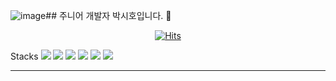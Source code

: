![image](https://github.com/h0-shi/h0-shi/assets/143009168/6d2ad201-2793-448d-9a22-32f04870f3f3)## 주니어 개발자 박시호입니다. 👋

<div align=center>
	
  [![Hits](https://hits.seeyoufarm.com/api/count/incr/badge.svg?url=https%3A%2F%2Fgithub.com%2Fh0-shi&count_bg=%2379C83D&title_bg=%23555555&icon=&icon_color=%23E7E7E7&title=hits&edge_flat=false)](https://hits.seeyoufarm.com)
	
</div>
Stacks
<!-- HTML --><img src="https://img.shields.io/badge/HTML5-E34F26?style=for-the-badge&logo=HTML5&logoColor=white"> 
<!-- CSS --><img src="https://img.shields.io/badge/css3-1572B6?style=for-the-badge&logo=css3&logoColor=white">
<!-- JavaScrtip --><img src="https://img.shields.io/badge/JavaScript-F7DF1E?style=for-the-badge&logo=JavaScript&logoColor=white">
<!-- Spring --><img src="https://img.shields.io/badge/Spring-36DB33F?style=for-the-badge&logo=Spring&logoColor=white">
<!-- SpringBoot --><img src="https://img.shields.io/badge/SpringBoot-6DB33F?style=for-the-badge&logo=Spring Boot&logoColor=white">
 <!-- MariaDB --><img src="https://img.shields.io/badge/mariadb-003545?style=for-the-badge&logo=mariadb&logoColor=white">  
	


---


<!--
**h0-shi/h0-shi** is a ✨ _special_ ✨ repository because its `README.md` (this file) appears on your GitHub profile.

Here are some ideas to get you started:

- 🔭 I’m currently working on ...
- 🌱 I’m currently learning ...
- 👯 I’m looking to collaborate on ...
- 🤔 I’m looking for help with ...
- 💬 Ask me about ...
- 📫 How to reach me: ...
- 😄 Pronouns: ...
- ⚡ Fun fact: ...
-->
